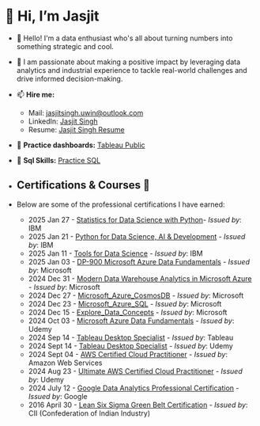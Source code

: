    # 👋 Hi, I’m Jasjit

- 👀 Hello! I'm a data enthusiast who's all about turning numbers into something strategic and cool.
- 🌱 I am passionate about making a positive impact by leveraging data analytics and industrial experience to tackle real-world challenges and drive informed decision-making.

- 📫 **Hire me:** 
  - Mail: jasjitsingh.uwin@outlook.com
  - LinkedIn: [Jasjit Singh](https://www.linkedin.com/in/jasjitajimal/)
  - Resume: [Jasjit Singh Resume](https://1drv.ms/b/s!Aj5QaL7MqxL6gZ86dk6TmCjl8gBDtA?e=EHo9uM)
- 🔗 **Practice dashboards:** [Tableau Public](https://public.tableau.com/app/profile/jasjitajimal/vizzes)
- 🔗 **Sql Skills:** [Practice SQL](https://github.com/jasjitajimal/practice_sql)

- ## Certifications & Courses 📜
- Below are some of the professional certifications I have earned:

  -  2025 Jan 27 - [Statistics for Data Science with Python](https://1drv.ms/b/s!Aj5QaL7MqxL6gbVoUzVKjZtQ6i6m6A?e=1FiIqi)- *Issued by*: IBM
  -  2025 Jan 21 - [Python for Data Science, AI & Development](https://1drv.ms/b/s!Aj5QaL7MqxL6gbQWRqD1fCgYCa3oHA?e=oWO52w) - *Issued by*: IBM
  -  2025 Jan 11 - [Tools for Data Science](https://www.coursera.org/account/accomplishments/verify/8RM4DWM0B2KX) - *Issued by*: IBM
  -  2025 Jan 03 - [DP-900 Microsoft Azure Data Fundamentals](https://coursera.org/share/8167a38acd553025b52b69233ce0a93b) - *Issued by*: Microsoft
  -  2024 Dec 31 - [Modern Data Warehouse Analytics in Microsoft Azure](https://1drv.ms/b/s!Aj5QaL7MqxL6gap2zbJv4owxEllwQQ?e=nvU18U) - *Issued by*: Microsoft
  -  2024 Dec 27 - [Microsoft_Azure_CosmosDB](https://1drv.ms/b/s!Aj5QaL7MqxL6gakUUsDfApAHmA6hSg?e=XSi2MQ) - *Issued by*: Microsoft
  -  2024 Dec 23 - [Microsoft_Azure_SQL](https://1drv.ms/b/s!Aj5QaL7MqxL6gaY5wB1T1uaJH30xHQ?e=PwGyrl) - *Issued by*: Microsoft
  -  2024 Dec 15 - [Explore_Data_Concepts](https://1drv.ms/b/s!Aj5QaL7MqxL6gaR-F6k-q7PfEE6ECA?e=3GYoIK) - *Issued by*: Microsoft
  -  2024 Oct 03 - [Microsoft Azure Data Fundamentals](https://1drv.ms/b/s!Aj5QaL7MqxL6gZ4E76hhSHM5sK8ztg?e=su2veb) -  *Issued by*: Udemy
   - 2024 Sep 14 - [Tableau Desktop Specialist](https://1drv.ms/b/s!Aj5QaL7MqxL6gZ4aDVqDpJLCN2Gj-g?e=okqhWg) - *Issued by*: Tableau
   - 2024 Sept 14 - [Tableau Desktop Specialist](https://1drv.ms/b/s!Aj5QaL7MqxL6gZ4E76hhSHM5sK8ztg?e=jSCchU) - *Issued by*: Udemy
   - 2024 Sept 04 - [AWS Certified Cloud Practitioner](https://cp.certmetrics.com/amazon/en/public/verify/credential/8b4fb516c2c74b0bafbe09f644a95dbf) - *Issued by*: Amazon Web Services  
   - 2024 Aug 23 - [Ultimate AWS Certified Cloud Practitioner](https://1drv.ms/b/s!Aj5QaL7MqxL6gZwaNrRoGzzXjvez8A?e=7d1Ta1) - *Issued by*: Udemy
   - 2024 July 12 - [Google Data Analytics Professional Certification](https://www.coursera.org/account/accomplishments/specialization/S9EMWZ75VZUA) - *Issued by*: Google
   - 2016 April 30 - [Lean Six Sigma Green Belt Certification](https://1drv.ms/b/s!Aj5QaL7MqxL6gZgjU8g_MpGLZAog8Q?e=XcZ2Qj) - *Issued by*: CII (Confederation of Indian Industry)
     
